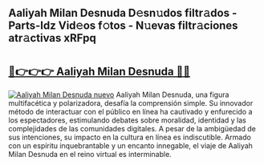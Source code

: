 ## Aaliyah Milan Desnuda D𝚎sn𝚞dos filtr𝚊dos - Parts-Idz Vid𝚎os f𝚘tos - N𝚞evas filtr𝚊ciones atr𝚊ctivas xRFpq

# <h2><a href="http://mb0mvl.tromn.icu/?c=Aaliyah+Milan+Desnuda">🔗👉👉👉 Aaliyah Milan Desnuda 🔗🔗</a></h2>

[![Aaliyah Milan Desnuda nuevo](https://i.imgur.com/pEAQMta.gif)](http://mb0mvl.tromn.icu/?c=Aaliyah+Milan+Desnuda)
Aaliyah Milan Desnuda, una figura multifacética y polarizadora, desafía la comprensión simple. Su innovador método de interactuar con el público en línea ha cautivado y enfurecido a los espectadores, estimulando debates sobre moralidad, identidad y las complejidades de las comunidades digitales. A pesar de la ambigüedad de sus intenciones, su impacto en la cultura en línea es indiscutible. Armado con un espíritu inquebrantable y un encanto innegable, el viaje de Aaliyah Milan Desnuda en el reino virtual es interminable.
